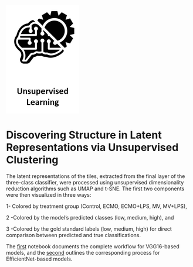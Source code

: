 ![](../docs/_static/unsup.png)

# Discovering Structure in Latent Representations via Unsupervised Clustering
The latent representations of the tiles, extracted from the final layer of the three-class classifier, were processed using unsupervised dimensionality reduction algorithms such as UMAP and t-SNE. The first two components were then visualized in three ways:

1- Colored by treatment group (Control, ECMO, ECMO+LPS, MV, MV+LPS),

2 -Colored by the model’s predicted classes (low, medium, high), and

3 -Colored by the gold standard labels (low, medium, high) for direct comparison between predicted and true classifications.


The [first](./Histo_unsupervised_featurespace_VGG16.ipynb) notebook documents the complete workflow for VGG16-based models, and the [second](./Histo_unsupervised_featurespace_EffnetB4.ipynb) outlines the corresponding process for EfficientNet-based models.